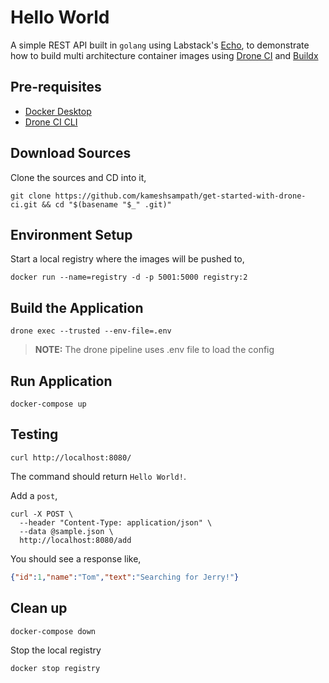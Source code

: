 # Hello World

A simple REST API built in `golang` using Labstack's [Echo](https://https://echo.labstack.com/]), to demonstrate how to build multi architecture container images using [Drone CI](https://drone.io) and [Buildx](https://docs.docker.com/build/buildx/install/)

## Pre-requisites

- [Docker Desktop](https://docs.docker.com/desktop/)
- [Drone CI CLI](https://docs.drone.io/cli/install/)

## Download Sources

Clone the sources and CD into it,

```shell
git clone https://github.com/kameshsampath/get-started-with-drone-ci.git && cd "$(basename "$_" .git)"
```

## Environment Setup

Start a local registry where the images will be pushed to,

```shell
docker run --name=registry -d -p 5001:5000 registry:2
```

## Build the Application

```shell
drone exec --trusted --env-file=.env
```

>**NOTE:** The drone pipeline uses .env file to load the config

## Run Application

```shell
docker-compose up
```

## Testing

```shell
curl http://localhost:8080/
```

The command should return `Hello World!`.

Add a `post`,

```shell
curl -X POST \
  --header "Content-Type: application/json" \
  --data @sample.json \
  http://localhost:8080/add
```

You should see a response like,

```json
{"id":1,"name":"Tom","text":"Searching for Jerry!"}
```

## Clean up

```shell
docker-compose down
```

Stop the local registry

```shell
docker stop registry
```
